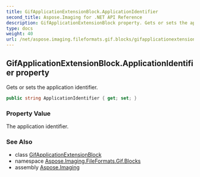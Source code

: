 ```yaml
---
title: GifApplicationExtensionBlock.ApplicationIdentifier
second_title: Aspose.Imaging for .NET API Reference
description: GifApplicationExtensionBlock property. Gets or sets the application identifier
type: docs
weight: 40
url: /net/aspose.imaging.fileformats.gif.blocks/gifapplicationextensionblock/applicationidentifier/
---
```

## GifApplicationExtensionBlock.ApplicationIdentifier property

Gets or sets the application identifier.

```csharp
public string ApplicationIdentifier { get; set; }
```

### Property Value

The application identifier.

### See Also

* class [GifApplicationExtensionBlock](../)
* namespace [Aspose.Imaging.FileFormats.Gif.Blocks](../../gifapplicationextensionblock/)
* assembly [Aspose.Imaging](../../../)


